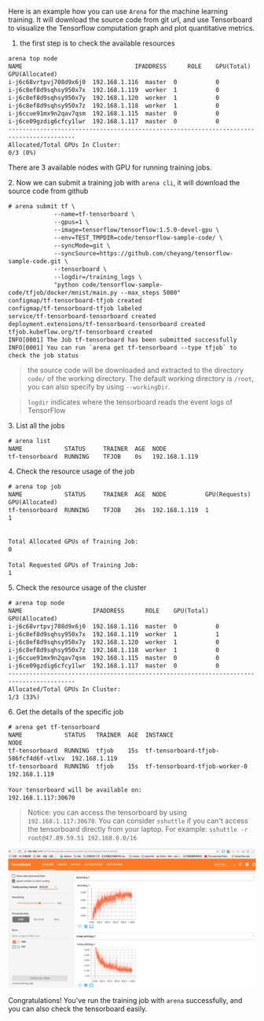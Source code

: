 
Here is an example how you can use `Arena` for the machine learning training. It will download the source code from git url, and use Tensorboard to visualize the Tensorflow computation graph and plot quantitative metrics.

1. the first step is to check the available resources

```
arena top node
NAME                                IPADDRESS      ROLE    GPU(Total)  GPU(Allocated)
i-j6c68vrtpvj708d9x6j0  192.168.1.116  master  0           0
i-j6c8ef8d9sqhsy950x7x  192.168.1.119  worker  1           0
i-j6c8ef8d9sqhsy950x7y  192.168.1.120  worker  1           0
i-j6c8ef8d9sqhsy950x7z  192.168.1.118  worker  1           0
i-j6ccue91mx9n2qav7qsm  192.168.1.115  master  0           0
i-j6ce09gzdig6cfcy1lwr  192.168.1.117  master  0           0
-----------------------------------------------------------------------------------------
Allocated/Total GPUs In Cluster:
0/3 (0%)
```

There are 3 available nodes with GPU for running training jobs.


2\. Now we can submit a training job with `arena cli`, it will download the source code from github

```
# arena submit tf \
             --name=tf-tensorboard \
             --gpus=1 \
             --image=tensorflow/tensorflow:1.5.0-devel-gpu \
             --env=TEST_TMPDIR=code/tensorflow-sample-code/ \
             --syncMode=git \
             --syncSource=https://github.com/cheyang/tensorflow-sample-code.git \
             --tensorboard \
             --logdir=/training_logs \
             "python code/tensorflow-sample-code/tfjob/docker/mnist/main.py --max_steps 5000"
configmap/tf-tensorboard-tfjob created
configmap/tf-tensorboard-tfjob labeled
service/tf-tensorboard-tensorboard created
deployment.extensions/tf-tensorboard-tensorboard created
tfjob.kubeflow.org/tf-tensorboard created
INFO[0001] The Job tf-tensorboard has been submitted successfully
INFO[0001] You can run `arena get tf-tensorboard --type tfjob` to check the job status
```

> the source code will be downloaded and extracted to the directory `code/` of the working directory. The default working directory is `/root`, you can also specify by using `--workingDir`.

> `logdir` indicates where the tensorboard reads the event logs of TensorFlow

3\. List all the jobs

```
# arena list
NAME            STATUS     TRAINER  AGE  NODE
tf-tensorboard  RUNNING    TFJOB    0s   192.168.1.119
```

4\. Check the resource usage of the job

```
# arena top job
NAME            STATUS     TRAINER  AGE  NODE           GPU(Requests)  GPU(Allocated)
tf-tensorboard  RUNNING    TFJOB    26s  192.168.1.119  1              1


Total Allocated GPUs of Training Job:
0

Total Requested GPUs of Training Job:
1
```



5\. Check the resource usage of the cluster


```
# arena top node
NAME                    IPADDRESS      ROLE    GPU(Total)  GPU(Allocated)
i-j6c68vrtpvj708d9x6j0  192.168.1.116  master  0           0
i-j6c8ef8d9sqhsy950x7x  192.168.1.119  worker  1           1
i-j6c8ef8d9sqhsy950x7y  192.168.1.120  worker  1           0
i-j6c8ef8d9sqhsy950x7z  192.168.1.118  worker  1           0
i-j6ccue91mx9n2qav7qsm  192.168.1.115  master  0           0
i-j6ce09gzdig6cfcy1lwr  192.168.1.117  master  0           0
-----------------------------------------------------------------------------------------
Allocated/Total GPUs In Cluster:
1/3 (33%)
```


6\. Get the details of the specific job

```
# arena get tf-tensorboard
NAME            STATUS   TRAINER  AGE  INSTANCE                               NODE
tf-tensorboard  RUNNING  tfjob    15s  tf-tensorboard-tfjob-586fcf4d6f-vtlxv  192.168.1.119
tf-tensorboard  RUNNING  tfjob    15s  tf-tensorboard-tfjob-worker-0          192.168.1.119

Your tensorboard will be available on:
192.168.1.117:30670
```

> Notice: you can access the tensorboard by using `192.168.1.117:30670`. You can consider `sshuttle` if you can't access the tensorboard directly from your laptop. For example: `sshuttle -r root@47.89.59.51 192.168.0.0/16`


![](2-tensorboard.jpg)

Congratulations! You've run the training job with `arena` successfully, and you can also check the tensorboard easily.